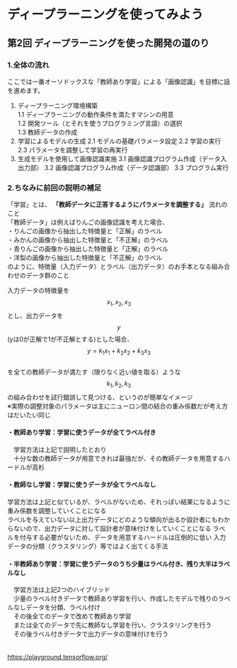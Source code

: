 # ディープラーニングを使ってみよう
## 第2回 ディープラーニングを使った開発の道のり
### 1.全体の流れ

ここでは一番オーソドックスな「教師あり学習」による「画像認識」を目標に話を進めます。

1. ディープラーニング環境構築  
1.1 ディープラーニングの動作条件を満たすマシンの用意  
1.2 開発ツール（とそれを使うプログラミング言語）の選択  
1.3 教師データの作成
2. 学習によるモデルの生成
2.1 モデルの基礎パラメータ設定
2.2 学習の実行
2.3 パラメータを調整して学習の再実行
3. 生成モデルを使用して画像認識実施
3.1 画像認識プログラム作成（データ入出力部）
3.2 画像認識プログラム作成（データ認識部）
3.3 プログラム実行

### 2.ちなみに前回の説明の補足  
「学習」とは、 **「教師データに正答するようにパラメータを調整する」** 流れのこと  
「教師データ」は例えばりんごの画像認識を考えた場合、  
・りんごの画像から抽出した特徴量と「正解」のラベル  
・みかんの画像から抽出した特徴量と「不正解」のラベル  
・青りんごの画像から抽出した特徴量と「正解」のラベル  
・洋梨の画像から抽出した特徴量と「不正解」のラベル  
のように、特徴量（入力データ）とラベル（出力データ）のお手本となる組み合わせのデータ群のこと

入力データの特徴量を$$ x_1, x_2, x_3 $$とし、出力データを$$ y $$(yは0が正解で1が不正解とする)とした場合、  
$$ y=k_1x_1+k_2x_2+k_3x_3 $$  
を全ての教師データが満たす（限りなく近い値を取る）ような$$ k_1, k_2, k_3 $$の組み合わせを試行錯誤して見つける、というのが簡単なイメージ  
※実際の調整対象のパラメータは主にニューロン間の結合の重み係数だが考え方はだいたい同じ

#### ・教師あり学習：学習に使うデータが全てラベル付き  
　学習方法は上記で説明したとおり     
　十分な数の教師データが用意できれば最強だが、その教師データを用意するハードルが高杉

#### ・教師なし学習：学習に使うデータが全てラベルなし
  学習方法は上記と似ているが、ラベルがないため、それっぽい結果になるように重み係数を調整していくことになる  
  ラベルを与えていない以上出力データにどのような傾向が出るか設計者にもわからないので、出力データに対して設計者が意味付けをしていくことになる
  ラベルを付与する必要がないため、データを用意するハードルは圧倒的に低い
  入力データの分類（クラスタリング）等ではよく出てくる手法

#### ・半教師あり学習：学習に使うデータのうち少量はラベル付き、残り大半はラベルなし
　学習方法は上記2つのハイブリッド  
　少量のラベル付きデータで教師あり学習を行い、作成したモデルで残りのラベルなしデータを分類、ラベル付け  
　その後全てのデータで改めて教師あり学習  
　または全てのデータで先に教師なし学習を行い、クラスタリングを行う  
　その後ラベル付きデータで出力データの意味付けを行う  
 　

https://playground.tensorflow.org/
